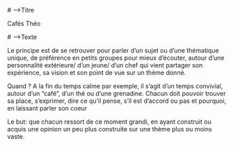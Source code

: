 \# \-\->Titre

Cafés Théo

\# \-\->Texte

Le principe est de se retrouver pour parler d’un sujet ou d’une thématique unique, de préférence en petits groupes pour mieux d’écouter, autour d’une personnalité extérieure/ d’un jeune/ d’un chef qui vient partager son expérience, sa vision et son point de vue sur un thème donné\.

Quand ? A la fin du temps calme par exemple, il s’agit d’un temps convivial, autour d’un “café”, d’un thé ou d’une grenadine\. Chacun doit pouvoir trouver sa place, s’exprimer, dire ce qu’il pense, s’il est d’accord ou pas et pourquoi, en laissant parler son coeur

Le but: que chacun ressort de ce moment grandi, en ayant construit ou acquis une opinion un peu plus construite sur une thème plus ou moins vaste\.


